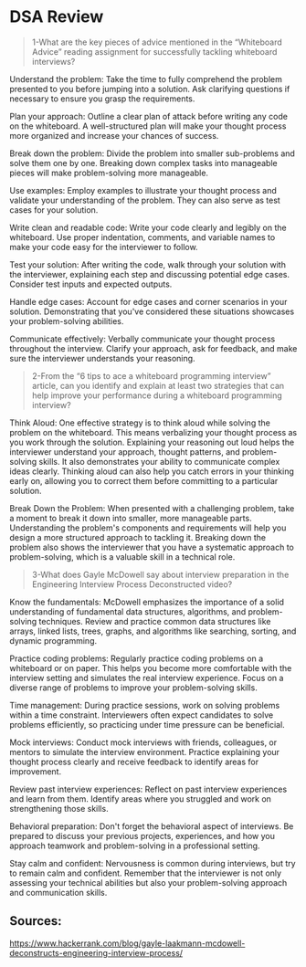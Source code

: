 # DSA Review

>1-What are the key pieces of advice mentioned in the “Whiteboard Advice” reading assignment for successfully tackling whiteboard interviews?

Understand the problem: Take the time to fully comprehend the problem presented to you before jumping into a solution. Ask clarifying questions if necessary to ensure you grasp the requirements.

Plan your approach: Outline a clear plan of attack before writing any code on the whiteboard. A well-structured plan will make your thought process more organized and increase your chances of success.

Break down the problem: Divide the problem into smaller sub-problems and solve them one by one. Breaking down complex tasks into manageable pieces will make problem-solving more manageable.

Use examples: Employ examples to illustrate your thought process and validate your understanding of the problem. They can also serve as test cases for your solution.

Write clean and readable code: Write your code clearly and legibly on the whiteboard. Use proper indentation, comments, and variable names to make your code easy for the interviewer to follow.

Test your solution: After writing the code, walk through your solution with the interviewer, explaining each step and discussing potential edge cases. Consider test inputs and expected outputs.

Handle edge cases: Account for edge cases and corner scenarios in your solution. Demonstrating that you've considered these situations showcases your problem-solving abilities.

Communicate effectively: Verbally communicate your thought process throughout the interview. Clarify your approach, ask for feedback, and make sure the interviewer understands your reasoning.




>2-From the “6 tips to ace a whiteboard programming interview” article, can you identify and explain at least two strategies that can help improve your performance during a whiteboard programming interview?

Think Aloud: One effective strategy is to think aloud while solving the problem on the whiteboard. This means verbalizing your thought process as you work through the solution. Explaining your reasoning out loud helps the interviewer understand your approach, thought patterns, and problem-solving skills. It also demonstrates your ability to communicate complex ideas clearly. Thinking aloud can also help you catch errors in your thinking early on, allowing you to correct them before committing to a particular solution.

Break Down the Problem: When presented with a challenging problem, take a moment to break it down into smaller, more manageable parts. Understanding the problem's components and requirements will help you design a more structured approach to tackling it. Breaking down the problem also shows the interviewer that you have a systematic approach to problem-solving, which is a valuable skill in a technical role.




>3-What does Gayle McDowell say about interview preparation in the Engineering Interview Process Deconstructed video?

Know the fundamentals: McDowell emphasizes the importance of a solid understanding of fundamental data structures, algorithms, and problem-solving techniques. Review and practice common data structures like arrays, linked lists, trees, graphs, and algorithms like searching, sorting, and dynamic programming.

Practice coding problems: Regularly practice coding problems on a whiteboard or on paper. This helps you become more comfortable with the interview setting and simulates the real interview experience. Focus on a diverse range of problems to improve your problem-solving skills.

Time management: During practice sessions, work on solving problems within a time constraint. Interviewers often expect candidates to solve problems efficiently, so practicing under time pressure can be beneficial.

Mock interviews: Conduct mock interviews with friends, colleagues, or mentors to simulate the interview environment. Practice explaining your thought process clearly and receive feedback to identify areas for improvement.

Review past interview experiences: Reflect on past interview experiences and learn from them. Identify areas where you struggled and work on strengthening those skills.

Behavioral preparation: Don't forget the behavioral aspect of interviews. Be prepared to discuss your previous projects, experiences, and how you approach teamwork and problem-solving in a professional setting.

Stay calm and confident: Nervousness is common during interviews, but try to remain calm and confident. Remember that the interviewer is not only assessing your technical abilities but also your problem-solving approach and communication skills.




## Sources:

https://www.hackerrank.com/blog/gayle-laakmann-mcdowell-deconstructs-engineering-interview-process/


